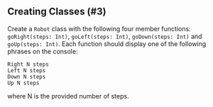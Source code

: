 ## Creating Classes (#3)

Create a `Robot` class with the following four member functions:
`goRight(steps: Int)`, `goLeft(steps: Int)`, `goDown(steps: Int)` and
`goUp(steps: Int)`. Each function should display one of the following phrases
on the console:

```
Right N steps
Left N steps
Down N steps
Up N steps
```

where N is the provided number of steps.